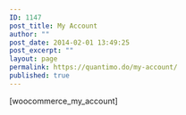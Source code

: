 ```yaml
---
ID: 1147
post_title: My Account
author: ""
post_date: 2014-02-01 13:49:25
post_excerpt: ""
layout: page
permalink: https://quantimo.do/my-account/
published: true
---
```

[woocommerce_my_account]